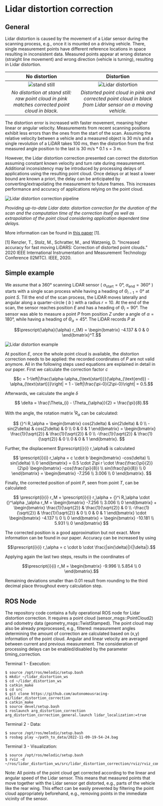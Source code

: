 # Lidar distortion correction

## General

Lidar distortion is caused by the movement of a Lidar sensor during the scanning process, e.g., once it is mounted on a driving vehicle.
There, single measurement points have different reference locations in space resulting in inconsistent data.
Measured points appear at wrong distance (straight line movement) and wrong direction (vehicle is turning), resulting in Lidar distortion.

No distortion           |  Distortion
:-------------------------:|:-------------------------:
![stand still](https://github.com/autonomousracing-ai/lidar_distortion_correction/blob/main/figures/stand_still.png) | ![Lidar distortion](https://github.com/autonomousracing-ai/lidar_distortion_correction/blob/main/figures/distortion.png)
*No distortion at stand still: raw point cloud in pink matches corrected point cloud in black.* | *Distorted point cloud in pink and corrected point cloud in black from Lidar sensor on a moving vehicle.*

The distortion error is increased with faster movement, meaning higher linear or angular velocity.
Measurements from recent scanning positions exhibit less errors than the ones from the start of the scan.
Assuming the relative velocity between a vehicle and a measured object is 30 m/s and a single revolution of a LiDAR takes 100 ms, then the distortion from the first measured angle position to the last is 30 m/s * 0.1 s = 3 m.

However, the Lidar distortion correction presented can correct the distortion assuming constant known velocity and turn rate during measurement.
Additional inconsistency may be introduced by processing delays of applications using the resulting point cloud.
Once delays or at least a lower bound are known a priori, the delay can be anticipated by converting/extrapolating the measurement to future frames.
This increases performance and accuracy of applications relying on the point cloud.

![Lidar distortion correction pipeline](https://github.com/autonomousracing-ai/lidar_distortion_correction/blob/main/figures/distortion_correction_pipeline.png)

*Providing up-to-date Lidar data: distortion correction for the duration of the scan and the computation time of the correction itself as well as extrapolation of the point cloud considering application dependent time delays.*

More information can be found in [this paper](https://ieeexplore.ieee.org/document/9128372) [1].

[1] Renzler, T., Stolz, M., Schratter, M., and Watzenig, D. "Increased accuracy for fast moving LiDARS: Correction of distorted point clouds." 2020 IEEE International Instrumentation and Measurement Technology Conference (I2MTC). IEEE, 2020.


## Simple example

We assume that a 360° scanning LiDAR sensor (
$\alpha_{\text{start}} = 0°$, 
$\alpha_{\text{end}}=360°$
) starts with a single scan process while having a heading of $\Theta_{i-1} = 0°$ at point $S$.
Till the end of the scan process, the LiDAR moves laterally and angular along a quarter-circle (
$b$
) with a radius $r=10$.
At the end of the scan, the sensor reaches position $E$ and has a heading of $\Theta_{i} = 90°$.
The sensor was able to measure a point $P$ from position $Z$ under a angle of $\alpha = 180°$, while having a heading of $\Theta_\alpha = 45°$.
The LiDAR records $P$ at 

$$\prescript{\alpha}{\alpha} r_{M} = \begin{bmatrix} -4.137 & 0 & 0 \end{bmatrix}^T.$$

![Lidar distortion example](https://github.com/autonomousracing-ai/lidar_distortion_correction/blob/main/figures/distortion_example.png)

At position $E$, once the whole point cloud is available, the distortion correction needs to be applied: the recorded coordinates of $P$ are not valid anymore.
All in the following steps used equations are explained in detail in our paper.
First we calculate the correction factor $c$

$$c = 1-\left|\frac{\alpha-\alpha_{\text{start}}}{\alpha_{\text{end}} - \alpha_{\text{start}}}\right| = 1 - \left|\frac{\pi-0}{2\pi-0}\right| = 0.5.$$

Afterwards, we calculate the angle $\delta$

$$ \delta = \frac{\Theta_{i} - \Theta_{\alpha}}{2} = \frac{\pi}{8}.$$

With the angle, the rotation matrix ${}^i R_\alpha$ can be calculated:

$$
	{}^i R_\alpha = \begin{bmatrix}
	cos(2\delta) & sin(2\delta) & 0 \\
	-sin(2\delta) & cos(2\delta) & 0 \\
	0 & 0 & 1
	\end{bmatrix} = \begin{bmatrix}
	\frac{1}{\sqrt{2}} & \frac{1}{\sqrt{2}} & 0 \\
	-\frac{1}{\sqrt{2}} & \frac{1}{\sqrt{2}} & 0 \\
	0 & 0 & 1
	\end{bmatrix}.
$$

Further, the displacement $\prescript{i}{i} r_\alpha$ is calculated

$$
	\prescript{i}{i} r_\alpha = c \cdot b 
	\begin{bmatrix} 
	-cos(\delta) \\ 
	sin(\delta) \\ 
	0
	\end{bmatrix} =
	0.5 \cdot 2\pi r \cdot \frac{\frac{\pi}{2}}{2\pi}
	\begin{bmatrix} 
	-cos(\frac{\pi}{8}) \\ 
	sin(\frac{\pi}{8}) \\ 
	0
	\end{bmatrix} =
	\begin{bmatrix} 
	-7.256 \\ 
	3.006 \\ 
	0
	\end{bmatrix}.	
$$

Finally, the corrected position of point $P$, seen from point $T$, can be calculated:

$$
	\prescript{i}{i} r_M = \prescript{i}{i} r_\alpha + {}^i R_\alpha \cdot {}^\alpha _\alpha r_M =
	\begin{bmatrix} 
	-7.256 \\ 
	3.006 \\ 
	0
	\end{bmatrix} + 
	\begin{bmatrix}
	\frac{1}{\sqrt{2}} & \frac{1}{\sqrt{2}} & 0 \\
	-\frac{1}{\sqrt{2}} & \frac{1}{\sqrt{2}} & 0 \\
	0 & 0 & 1
	\end{bmatrix} \cdot 
	\begin{bmatrix} 
	-4.137 \\
	0 \\ 
	0 
	\end{bmatrix} =
	\begin{bmatrix} 
	-10.181 \\ 
	5.931 \\ 
	0 
	\end{bmatrix}
$$

The corrected position is a good approximation but not exact.
More information can be found in our paper.
Accuracy can be increased by using

$$\prescript{i}{i} r_\alpha = c \cdot b \cdot \frac{|sin(\delta)|}{|\delta|}.$$

Applying again the last two steps, results in the coordinates of 

$$\prescript{i}{i} r_M = 
\begin{bmatrix}
-9.996 \\ 
5.854 \\ 
0
\end{bmatrix}.$$

Remaining deviations smaller than 0.01 result from rounding to the third decimal place throughout every calculation step.


## ROS Node

The repository code contains a fully operational ROS node for Lidar distortion correction.
It requires a point cloud (sensor_msgs::PointCloud2) and odometry data (geometry_msgs::TwistStamped).
The point cloud may also be already preprocessed, e.g., filtered: measurement angles determining the amount of correction are calculated based on (x,y) information of the point cloud.
Angular and linear velocity are averaged between current and previous measurement.
The consideration of processing delays can be enabled/disabled by the parameter timing_correction.

Terminal 1 - Execution:
```
$ source /opt/ros/melodic/setup.bash
$ mkdir ~/lidar_distortion_ws
$ cd ~/lidar_distortion_ws
$ catkin_make
$ cd src
$ git clone https://github.com/autonomousracing-ai/lidar_distortion_correction
$ catkin_make
$ source devel/setup.bash
$ roslaunch arg_distortion_correction arg_distortion_correction_general.launch lidar_localization:=true
```

Terminal 2 - Data:
```
$ source /opt/ros/melodic/setup.bash
$ rosbag play ~/path_to_data/2022-11-09-19-54-24.bag
```

Terminal 3 - Visualization:
```
$ source /opt/ros/melodic/setup.bash
$ rviz -d ~/ros/lidar_distortion_ws/src/lidar_distortion_correction/rviz/rviz_config.rviz 
```

Note: All points of the point cloud get corrected according to the linear and angular speed of the Lidar sensor.
This means that measured points that move together with the Lidar sensor get distorted, e.g., parts of the vehicle like the rear wing.
This effect can be easily prevented by filtering the point cloud appropriately beforehand, e.g., removing points in the immediate vicinity of the sensor.

